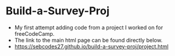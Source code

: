 # Build-a-Survey-Proj
- My first attempt adding code from a project I worked on for freeCodeCamp.
- The link to the main html page can be found directly below.
- https://sebcodes27.github.io/build-a-survey-proj/project.html
